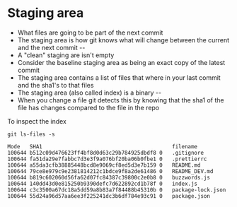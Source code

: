 # Staging area

- What files are going to be part of the next commit
- The staging area is how git knows what will change between the current and the next commit
--
- A "clean" staging are isn't empty
- Consider the baseline staging area as being an exact copy of the latest commit
- The staging area contains a list of files that where in your last commit and the sha1's to that files
- The staging area (also called index) is a binary
--
- When you change a file git detects this by knowing that the sha1 of the file has changes compared to the file in the repo

To inspect the index

```
git ls-files -s

Mode   SHA1                                         filename
100644 b512c09d476623ff4bf8d0d63c29b784925dbdf8 0	.gitignore
100644 fa51da29e7fabbc7d3e3f9a076bf20ba06b0fbe1 0	.prettierrc
100644 a55da3cfb38885448bcd8e9069cf8ed5d3e7b159 0	README.md
100644 79ce8e979c9e2381814212c1bdce9f8a2de61486 0	README_DEV.md
100644 b819c602060d56fa62d07fc84387c39800c2e0b8 0	buzzwords.js
100644 140dd43d0e815250b9390defc7d622892cd1b78f 0	index.js
100644 c3c3500a67dc18a5dd59a8b83a7f84488b45310b 0	package-lock.json
100644 55d24a96d57aa6ee3f225241dc3b6df784e93c91 0	package.json
```